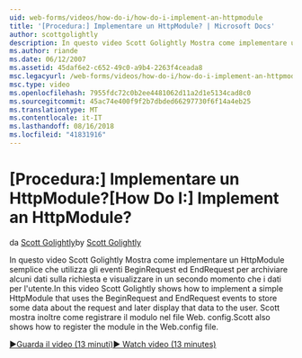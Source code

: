 ```yaml
---
uid: web-forms/videos/how-do-i/how-do-i-implement-an-httpmodule
title: '[Procedura:] Implementare un HttpModule? | Microsoft Docs'
author: scottgolightly
description: In questo video Scott Golightly Mostra come implementare un HttpModule semplice che utilizza gli eventi BeginRequest ed EndRequest per archiviare alcuni dati sulle richieste di e...
ms.author: riande
ms.date: 06/12/2007
ms.assetid: 45daf6e2-c652-49c0-a9b4-2263f4ceada8
msc.legacyurl: /web-forms/videos/how-do-i/how-do-i-implement-an-httpmodule
msc.type: video
ms.openlocfilehash: 7955fdc72c0b2ee4481062d11a2d1e5134cad8c0
ms.sourcegitcommit: 45ac74e400f9f2b7dbded66297730f6f14a4eb25
ms.translationtype: MT
ms.contentlocale: it-IT
ms.lasthandoff: 08/16/2018
ms.locfileid: "41831916"
---
```

<a name="how-do-i-implement-an-httpmodule"></a><span data-ttu-id="0e48f-104">[Procedura:] Implementare un HttpModule?</span><span class="sxs-lookup"><span data-stu-id="0e48f-104">[How Do I:] Implement an HttpModule?</span></span>
====================
<span data-ttu-id="0e48f-105">da [Scott Golightly](https://github.com/scottgolightly)</span><span class="sxs-lookup"><span data-stu-id="0e48f-105">by [Scott Golightly](https://github.com/scottgolightly)</span></span>

<span data-ttu-id="0e48f-106">In questo video Scott Golightly Mostra come implementare un HttpModule semplice che utilizza gli eventi BeginRequest ed EndRequest per archiviare alcuni dati sulla richiesta e visualizzare in un secondo momento che i dati per l'utente.</span><span class="sxs-lookup"><span data-stu-id="0e48f-106">In this video Scott Golightly shows how to implement a simple HttpModule that uses the BeginRequest and EndRequest events to store some data about the request and later display that data to the user.</span></span> <span data-ttu-id="0e48f-107">Scott mostra inoltre come registrare il modulo nel file Web. config.</span><span class="sxs-lookup"><span data-stu-id="0e48f-107">Scott also shows how to register the module in the Web.config file.</span></span>

[<span data-ttu-id="0e48f-108">&#9654;Guarda il video (13 minuti)</span><span class="sxs-lookup"><span data-stu-id="0e48f-108">&#9654; Watch video (13 minutes)</span></span>](https://channel9.msdn.com/Blogs/ASP-NET-Site-Videos/how-do-i-implement-an-httpmodule)
